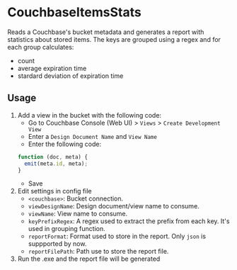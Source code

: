 CouchbaseItemsStats
===================

Reads a Couchbase's bucket metadata and generates a report with statistics about stored items.
The keys are grouped using a regex and for each group calculates:
* count
* average expiration time
* stardard deviation of expiration time

## Usage

1. Add a view in the bucket with the following code:
	* Go to Couchbase Console (Web UI) > `Views` > `Create Development View`
	* Enter a `Design Document Name` and `View Name`
	* Enter the following code:
	```js
    function (doc, meta) {
      emit(meta.id, meta);
    }
    ```
    * Save
2. Edit settings in config file
	* `<couchbase>`: Bucket connection.
	* `viewDesignName`: Design document/view name to consume.
    * `viewName`: View name to consume.
    * `keyPrefixRegex`: A regex used to extract the prefix from each key. It's used in grouping function.
    * `reportFormat`: Format used to store in the report. Only `json` is suppported by now.
    * `reportFilePath`: Path use to store the report file.
3. Run the .exe and the report file will be generated
